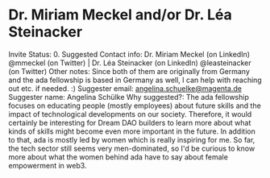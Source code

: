 # Dr. Miriam Meckel and/or Dr. Léa Steinacker

Invite Status: 0. Suggested
Contact info: Dr. Miriam Meckel (on LinkedIn) @mmeckel (on Twitter) | Dr. Léa Steinacker (on LinkedIn) @leasteinacker (on Twitter)
Other notes: Since both of them are originally from Germany and the ada fellowship is based in Germany as well, I can help with reaching out etc. if needed. :) 
Suggester email: angelina.schuelke@magenta.de
Suggester name: Angelina Schülke 
Why suggested?: The ada fellowship focuses on educating people (mostly employees) about future skills and the impact of technological developments on our society. Therefore, it would certainly be interesting for Dream DAO builders to learn more about what kinds of skills might become even more important in the future. 
In addition to that, ada is mostly led by women which is really inspiring for me. So far, the tech sector still seems very men-dominated, so I'd be curious to know more about what the women behind ada have to say about female empowerment in web3.